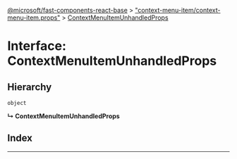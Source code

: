 [@microsoft/fast-components-react-base](../README.md) > ["context-menu-item/context-menu-item.props"](../modules/_context_menu_item_context_menu_item_props_.md) > [ContextMenuItemUnhandledProps](../interfaces/_context_menu_item_context_menu_item_props_.contextmenuitemunhandledprops.md)

# Interface: ContextMenuItemUnhandledProps

## Hierarchy

 `object`

**↳ ContextMenuItemUnhandledProps**

## Index

---

